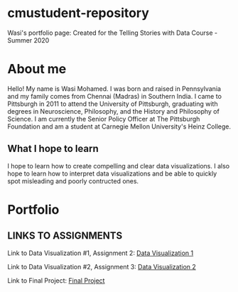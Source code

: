 # cmustudent-repository
Wasi's portfolio page: Created for the Telling Stories with Data Course - Summer 2020

# About me
Hello! My name is Wasi Mohamed. I was born and raised in Pennsylvania and my family comes from Chennai (Madras) in Southern India. I came to Pittsburgh in 2011 to attend the University of Pittsburgh, graduating with degrees in Neuroscience, Philosophy, and the History and Philosophy of Science. I am currently the Senior Policy Officer at The Pittsburgh Foundation and am a student at Carnegie Mellon University's Heinz College. 

## What I hope to learn
I hope to learn how to create compelling and clear data visualizations. I also hope to learn how to interpret data visualizations and be able to quickly spot misleading and poorly contructed ones. 

# Portfolio

## LINKS TO ASSIGNMENTS

Link to Data Visualization #1, Assignment 2: [Data Visualization 1](https://wasimohamed2020.github.io/cmustudent-repository/dataviz2)

Link to Data Visualization #2, Assignment 3: [Data Visualization 2](https://wasimohamed2020.github.io/cmustudent-repository/dataviz3)

Link to Final Project: [Final Project](https://wasimohamed2020.github.io/cmustudent-repository/final_project_WasiMohamed)



